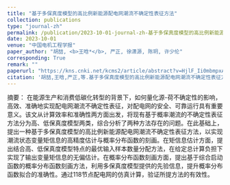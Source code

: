 ```yaml
---
title: "基于多保真度模型的高比例新能源配电网潮流不确定性表征方法"
collection: publications
type: "journal-zh"
permalink: /publication/2023-10-01-journal-zh-基于多保真度模型的高比例新能源配电网潮流不确定性表征方法
date: 2023-10-01
venue: "中国电机工程学报"
paper_author: "胡喆, <b>王晗*</b>, 严正, 徐潇源, 陈玥, 许少伦"
corresponding: True
remark: ""
paperurl: "https://kns.cnki.net/kcms2/article/abstract?v=HjlF_Ii0mbmpxAku5zpiVoXYrdzYmaPwtLliSHYGdEwL7C5xBKYxxs-p54eHY6N0f6dfDdSOeHi7knUoWhmqvbRWISRXqXULb75fWUU7BxT9x15IfSSLwwJt7fJEsE-2gHywDyWd2AgqpF29qf5IX-0DgfMQIHzqc-_rqGiYEiLX9xpTInmaZ3Vd_lmhr-Aa&uniplatform=NZKPT&language=CHS"
citation: '胡喆,王晗,严正,等.基于多保真度模型的高比例新能源配电网潮流不确定性表征方法[J].中国电机工程学报,2024,44(08):2965-2978.'
---
```

摘要：
在能源生产和消费低碳化转型的背景下，如何量化源-荷不确定性的影响，高效、准确地实现配电网潮流不确定性表征，对配电网的安全、可靠运行具有重要意义。该文从计算效率和准确性两方面出发，将现有基于概率潮流的不确定性表征方法分为高、低保真度模型两类，综合分析了两种方法存在的问题。在此基础上，提出一种基于多保真度模型的高比例新能源配电网潮流不确定性表征方法，以实现潮流状态变量矩信息的高精度估计与概率分布函数的刻画。在矩信息估计方面，提出结合高、低保真度模型特点的最优输入样本数量分配方法，在给定总计算负担下实现了输出变量矩信息的无偏估计。在概率分布函数刻画方面，提出基于综合启动函数的概率分布函数刻画方法，利用多保真度模型提供的先验信息，提升概率分布函数拟合的准确性。通过118节点配电网的仿真计算，验证所提方法的有效性。
